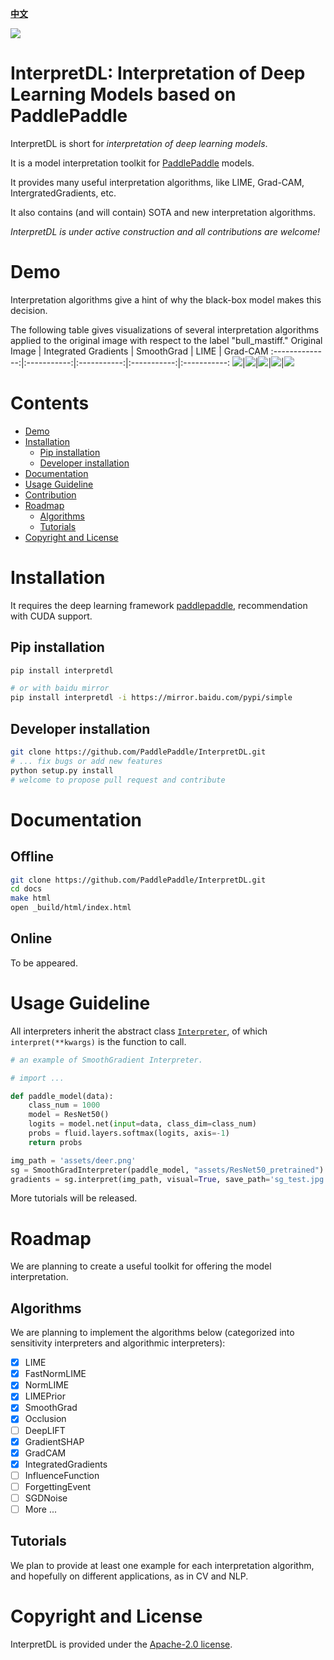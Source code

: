 [**中文**](./README_CN.md)

![](preview.png)

# InterpretDL: Interpretation of Deep Learning Models based on PaddlePaddle

InterpretDL is short for *interpretation of deep learning models*.

It is a model interpretation toolkit for [PaddlePaddle](https://github.com/PaddlePaddle/Paddle) models.

It provides many useful interpretation algorithms, like LIME, Grad-CAM, IntergratedGradients, etc.

It also contains (and will contain) SOTA and new interpretation algorithms.

*InterpretDL is under active construction and all contributions are welcome!*

# Demo

Interpretation algorithms give a hint of why the black-box model makes this decision.

The following table gives visualizations of several interpretation algorithms applied to the original image with respect to the label "bull_mastiff."
Original Image | Integrated Gradients | SmoothGrad | LIME | Grad-CAM
:--------------:|:-----------:|:-----------:|:-----------:|:-----------:
![](imgs/catdog.jpg)|![](imgs/catdog_ig.jpg)|![](imgs/catdog_sg.jpg)|![](imgs/catdog_lime.jpg)|![](imgs/catdog_gradcam.jpg)



# Contents

* [Demo](#demo)
* [Installation](#Installation)
    * [Pip installation](#pip-installation)
    * [Developer installation](#developer-installation)
* [Documentation](#Documentation)
* [Usage Guideline](#Usage-Guideline)
* [Contribution](#Contribution)
* [Roadmap](#Roadmap)
    * [Algorithms](#Algorithms)
    * [Tutorials](#Tutorials)
* [Copyright and License](#Copyright-and-License)

# Installation

It requires the deep learning framework [paddlepaddle](https://www.paddlepaddle.org.cn/install/quick), recommendation with CUDA support.

## Pip installation

```bash
pip install interpretdl

# or with baidu mirror
pip install interpretdl -i https://mirror.baidu.com/pypi/simple
```

## Developer installation

```bash
git clone https://github.com/PaddlePaddle/InterpretDL.git
# ... fix bugs or add new features
python setup.py install
# welcome to propose pull request and contribute
```


# Documentation

## Offline

```bash
git clone https://github.com/PaddlePaddle/InterpretDL.git
cd docs
make html
open _build/html/index.html
```

## Online

To be appeared.

# Usage Guideline

All interpreters inherit the abstract class [`Interpreter`](https://github.com/PaddlePaddle/InterpretDL/blob/4f7444160981e99478c26e2a52f8e40bd06bf644/interpretdl/interpreter/abc_interpreter.py), of which `interpret(**kwargs)` is the function to call.

```python
# an example of SmoothGradient Interpreter.

# import ...

def paddle_model(data):
    class_num = 1000
    model = ResNet50()
    logits = model.net(input=data, class_dim=class_num)
    probs = fluid.layers.softmax(logits, axis=-1)
    return probs

img_path = 'assets/deer.png'
sg = SmoothGradInterpreter(paddle_model, "assets/ResNet50_pretrained")
gradients = sg.interpret(img_path, visual=True, save_path='sg_test.jpg')
```



More tutorials will be released.

# Roadmap

We are planning to create a useful toolkit for offering the model interpretation.

## Algorithms

We are planning to implement the algorithms below (categorized into sensitivity interpreters and algorithmic interpreters):

- [x] LIME
- [x] FastNormLIME
- [x] NormLIME
- [x] LIMEPrior
- [x] SmoothGrad
- [x] Occlusion
- [ ] DeepLIFT
- [x] GradientSHAP
- [x] GradCAM
- [x] IntegratedGradients
- [ ] InfluenceFunction
- [ ] ForgettingEvent
- [ ] SGDNoise
- [ ] More ...

## Tutorials

We plan to provide at least one example for each interpretation algorithm, and hopefully on different applications, as in CV and NLP.

# Copyright and License

InterpretDL is provided under the [Apache-2.0 license](https://github.com/PaddlePaddle/InterpretDL/blob/master/LICENSE).
